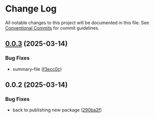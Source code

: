 # Change Log

All notable changes to this project will be documented in this file.
See [Conventional Commits](https://conventionalcommits.org) for commit guidelines.

## [0.0.3](https://github.com/Kong/public-ui-components/compare/@kong-ui-public/kong-ui-publictest-lerna-publish-2@0.0.2...@kong-ui-public/kong-ui-publictest-lerna-publish-2@0.0.3) (2025-03-14)


### Bug Fixes

* summary-file ([f3ecc0c](https://github.com/Kong/public-ui-components/commit/f3ecc0cb6739cb0a4176d71bb02abe35205e0cd9))





## 0.0.2 (2025-03-14)


### Bug Fixes

* back to publishing new package ([290ba2f](https://github.com/Kong/public-ui-components/commit/290ba2fd1cf46df0d307fa4273e71e328cf20d87))

